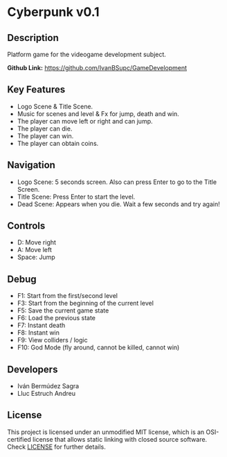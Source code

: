 # Cyberpunk v0.1

## Description

Platform game for the videogame development subject.

**Github Link:** https://github.com/IvanBSupc/GameDevelopment

## Key Features

 - Logo Scene & Title Scene.
 - Music for scenes and level & Fx for jump, death and win.
 - The player can move left or right and can jump.
 - The player can die.
 - The player can win.
 - The player can obtain coins.
 
 ## Navigation

 - Logo Scene: 5 seconds screen. Also can press Enter to go to the Title Screen.
 - Title Scene: Press Enter to start the level.
 - Dead Scene: Appears when you die. Wait a few seconds and try again!
 
## Controls

 - D: Move right
 - A: Move left
 - Space: Jump
 
 ## Debug

 - F1: Start from the first/second level
 - F3: Start from the beginning of the current level
 - F5: Save the current game state
 - F6: Load the previous state
 - F7: Instant death
 - F8: Instant win
 - F9: View colliders / logic
 - F10: God Mode (fly around, cannot be killed, cannot win)

## Developers

 - Iván Bermúdez Sagra
 - Lluc Estruch Andreu

## License

This project is licensed under an unmodified MIT license, which is an OSI-certified license that allows static linking with closed source software. Check [LICENSE](LICENSE) for further details.
